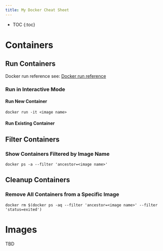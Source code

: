 ```yaml
---
title: My Docker Cheat Sheet
---
```


* TOC
{:toc}

# Containers

## Run Containers

Docker run reference see: [Docker run reference](https://docs.docker.com/engine/reference/run/)

### Run in Interactive Mode

#### Run New Container

`docker run -it <image name>` 

#### Run Existing Container

## Filter Containers

### Show Containers Filtered by Image Name

`docker ps -a --filter 'ancestor=<image name>' `

## Cleanup Containers

### Remove All Containers from a Specific Image

`docker rm $(docker ps -aq --filter 'ancestor=<image name>' --filter 'status=exited')`

# Images

TBD
